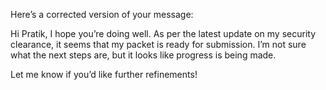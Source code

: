 Here’s a corrected version of your message:

Hi Pratik, I hope you’re doing well. As per the latest update on my security clearance, it seems that my packet is ready for submission. I’m not sure what the next steps are, but it looks like progress is being made.

Let me know if you’d like further refinements!